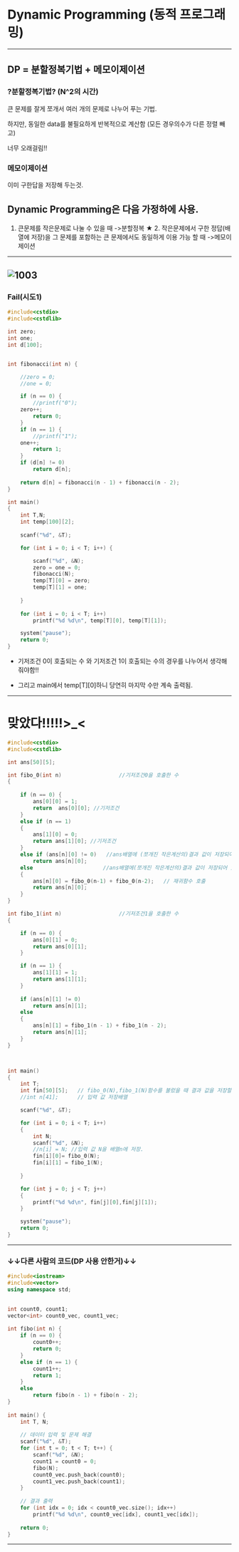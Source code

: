 # Dynamic Programming (동적 프로그래밍)
---------------------------------------------------------------------------------------------------------------

## DP = 분할정복기법 + 메모이제이션

### ?분할정복기법? (N^2의 시간)
 큰 문제를 잘게 쪼개서 여러 개의 문제로 나누어 푸는 기법.
 
 하지만, 동일한 data를 불필요하게 반복적으로 계산함 (모든 경우의수가 다른 정렬 빼고)
 
 너무 오래걸림!!
 
### 메모이제이션
 이미 구한답을 저장해 두는것.
 
## Dynamic Programming은 다음 가정하에 사용.
   1. 큰문제를 작은문제로 나눌 수 있을 때  ->분할정복
★ 2. 작은문제에서 구한 정답(배열에 저장)을 그 문제를 포함하는 큰 문제에서도 동일하게 이용 가능 할 때 ->메모이제이션

---------------------------------------------------------------------------------------------------------------
![1003](https://user-images.githubusercontent.com/29946480/51738221-f60fe000-20d1-11e9-944f-92bcc96f6ab5.JPG)
----------------------------------------------------------------------------------------------------------------
### Fail(시도1)

```c
#include<cstdio>
#include<cstdlib>

int zero;
int one;
int d[100];


int fibonacci(int n) {

	//zero = 0;
	//one = 0;

    if (n == 0) {
		//printf("0");
	zero++;
        return 0;
    }
	if (n == 1) {
		//printf("1");
	one++;
        return 1;
    } 
	if (d[n] != 0)
		return d[n];
	
	return d[n] = fibonacci(n - 1) + fibonacci(n - 2);
}

int main()
{
	int T,N;
	int temp[100][2];
	
	scanf("%d", &T);

	for (int i = 0; i < T; i++) {

		scanf("%d", &N);
		zero = one = 0;
		fibonacci(N);
		temp[T][0] = zero;
		temp[T][1] = one;
		
	}
	
	for (int i = 0; i < T; i++)
		printf("%d %d\n", temp[T][0], temp[T][1]);

	system("pause");
	return 0;
}
```
- 기저조건 0이 호출되는 수 와 기저조건 1이 호출되는 수의 경우를 나누어서 생각해줘야함!!

- 그리고 main에서 temp[T][0]하니 당연히 마지막 수만 계속 출력됨.

---------------------------------------------------------------------------------------------------------------------------
# 맞았다!!!!!>_<

```c
#include<cstdio>
#include<cstdlib>

int ans[50][5];

int fibo_0(int n)                  //기저조건0을 호출한 수
{
	
	if (n == 0) {
		ans[0][0] = 1;
		return  ans[0][0]; //기저조건
	}
	else if (n == 1)
	{
		ans[1][0] = 0;
		return ans[1][0]; //기저조건
	}
	else if (ans[n][0] != 0)   //ans배열에 (쪼개진 작은계산의)결과 값이 저장되어 있으면 그대로 호출
		return ans[n][0]; 
	else                      //ans배열에(쪼개진 작은계산의)결과 값이 저장되어 있지 않을 때
	{
		ans[n][0] = fibo_0(n-1) + fibo_0(n-2);   // 재귀함수 호출
		return ans[n][0];
	}
}

int fibo_1(int n)                  //기저조건1을 호출한 수
{  

	if (n == 0) {
		ans[0][1] = 0;
		return ans[0][1];
	}

	if (n == 1) {
		ans[1][1] = 1;
		return ans[1][1];
	}
	
	if (ans[n][1] != 0)
		return ans[n][1];
	else
	{
		ans[n][1] = fibo_1(n - 1) + fibo_1(n - 2);
		return ans[n][1];
	}
}



int main()
{
	int T;
	int fin[50][5];   // fibo_0(N),fibo_1(N)함수를 불렀을 때 결과 값을 저장할 배열
	//int n[41];      // 입력 값 저장배열

	scanf("%d", &T);

	for (int i = 0; i < T; i++)
	{
		int N;
		scanf("%d", &N);
		//n[i] = N; //입력 값 N을 배열n에 저장.
		fin[i][0]= fibo_0(N);
		fin[i][1] = fibo_1(N);
	
	}

	for (int j = 0; j < T; j++)
	{
		printf("%d %d\n", fin[j][0],fin[j][1]);
	}

	system("pause");
	return 0;
}
```
---------------------------------------------------------------------------------------------------------------------------
### ↓↓다른 사람의 코드(DP 사용 안한거)↓↓

```cpp
#include<iostream>
#include<vector>
using namespace std;
 

int count0, count1;
vector<int> count0_vec, count1_vec;
 
int fibo(int n) {
    if (n == 0) {
        count0++;
        return 0;
    }
    else if (n == 1) {
        count1++;
        return 1;
    }
    else
        return fibo(n - 1) + fibo(n - 2);
}
 
int main() {
    int T, N;
 
    // 데이터 입력 및 문제 해결
    scanf("%d", &T);
    for (int t = 0; t < T; t++) {
        scanf("%d", &N);
        count1 = count0 = 0;
        fibo(N);
        count0_vec.push_back(count0);
        count1_vec.push_back(count1);
    }
 
    // 결과 출력
    for (int idx = 0; idx < count0_vec.size(); idx++)
        printf("%d %d\n", count0_vec[idx], count1_vec[idx]);
 
    return 0;
}

```
---------------------------------------------------------------------------------------
